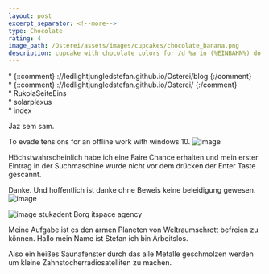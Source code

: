 ```yaml
---
layout: post
excerpt_separator: <!--more-->
type: Chocolate
rating: 4
image_path: /Osterei/assets/images/cupcakes/chocolate_banana.png
description: cupcake with chocolate colors for /d %a in (%EINBAHN%) do dir /b %a
---
```

° {::comment} ://ledlightjungledstefan.github.io/Osterei/blog {:/comment}
<br>
° {::comment} ://ledlightjungledstefan.github.io/Osterei/ {:/comment}
<br>
° RukolaSeiteEins
<br>
° solarplexus
<br>
° index
<br>

Jaz sem sam.

To evade tensions for an offline work with windows 10.
![image](https://user-images.githubusercontent.com/75255909/193396939-7bea07dc-edc9-4135-afbe-1f94045fd33a.png)

Höchstwahrscheinlich habe ich eine Faire Chance erhalten und mein erster Eintrag in der Suchmaschine wurde
nicht vor dem drücken der Enter Taste gescannt.

Danke. Und hoffentlich ist danke ohne Beweis keine beleidigung gewesen.
![image](https://user-images.githubusercontent.com/75255909/193397127-c85dd003-ae04-46fa-aa21-e4b95a740069.png)

![image](https://user-images.githubusercontent.com/75255909/193397202-d5f1bf8a-83ef-46d7-b37d-94f213564c00.png)
stukadent Borg itspace agency

Meine Aufgabe ist es den armen Planeten von Weltraumschrott befreien zu können.
Hallo mein Name ist Stefan ich bin Arbeitslos.

Also ein heißes Saunafenster durch das alle Metalle geschmolzen werden um
kleine Zahnstocherradiosatelliten zu machen.


